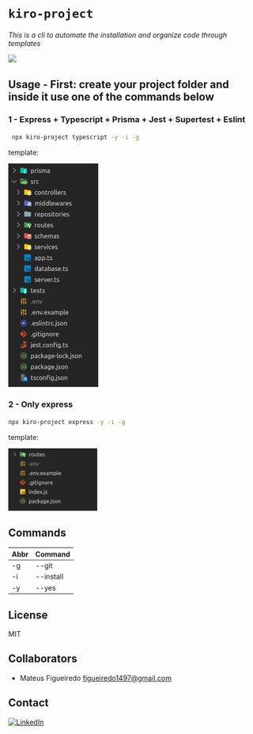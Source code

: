 # `kiro-project`
*This is a cli to automate the installation and organize code through templates*
<div>
    <img src="https://img.shields.io/npm/dy/kiro-project?style=for-the-badge" />
</div>

## Usage - First: create your project folder and inside it use one of the commands below 
### 1 - **Express + Typescript + Prisma + Jest + Supertest + Eslint**

```bash
 npx kiro-project typescript -y -i -g
```

template:
<div>
    <img src="./readme_assets/template_expresstypescript.png" />
</div>


### 2 - **Only express**

```bash
npx kiro-project express -y -i -g
```
template:
<div>
    <img src="./readme_assets/template_express.png" width="180"/>
</div>

## Commands
| Abbr | Command |
|---|---|
| -g | --git |
| -i | --install |
| -y | --yes |
## License

MIT

## Collaborators

- Mateus Figueiredo <figueiredo1497@gmail.com>
## Contact

[![LinkedIn][linkedin-shield]][linkedin-url]

<!-- MARKDOWN LINKS & IMAGES -->

[linkedin-shield]: https://img.shields.io/badge/-LinkedIn-black.svg?style=for-the-badge&logo=linkedin&colorB=blue
[linkedin-url]: https://www.linkedin.com/in/mateus-figueiredo-pereira/
